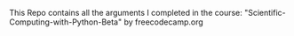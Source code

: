 This Repo contains all the arguments I completed in the course: "Scientific-Computing-with-Python-Beta" by freecodecamp.org
